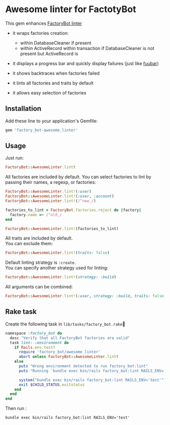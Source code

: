 # Awesome linter for FactotyBot

This gem enhances [FactoryBot linter](https://github.com/thoughtbot/factory_bot/blob/master/GETTING_STARTED.md#linting-factories)

* it wraps factories creation:
  * within DatabaseCleaner if present
  * within ActiveRecord within transaction if DatabaseCleaner is not present but ActiveRecord is

* it displays a progress bar and quickly display failures (just like [fuubar](https://github.com/thekompanee/fuubar))
* it shows backtraces when factories failed
* it lints all factories and traits by default
* it allows easy selection of factories

## Installation

Add these line to your application's Gemfile:

```ruby
gem 'factory_bot-awesome_linter'
```

## Usage

Just run:

```ruby
FactoryBot::AwesomeLinter.lint!
```

All factories are included by default.
You can select factories to lint by passing their names, a regexp, or factories:

```ruby
FactoryBot::AwesomeLinter.lint!(:user)
FactoryBot::AwesomeLinter.lint!(:user, :account)
FactoryBot::AwesomeLinter.lint!(/^new_/)

factories_to_lint = FactoryBot.factories.reject do |factory|
  factory.name =~ /^old_/
end

FactoryBot::AwesomeLinter.lint!(factories_to_lint)
```

All traits are included by default.  
You can exclude them:

```ruby
FactoryBot::AwesomeLinter.lint!(traits: false)
```

Default linting strategy is `:create`.  
You can specify another strategy used for linting:

```ruby
FactoryBot::AwesomeLinter.lint!(strategy: :build)
```

All arguments can be combined:

```ruby
FactoryBot::AwesomeLinter.lint!(:user, strategy: :build, traits: false)
```

## Rake task

Create the following task in `lib/tasks/factory_bot.rake`

```ruby
namespace :factory_bot do
  desc "Verify that all FactoryBot factories are valid"
  task lint: :environment do
    if Rails.env.test?
      require 'factory_bot/awesome_linter'
      abort unless FactoryBot::AwesomeLinter.lint!
    else
      puts "Wrong environment detected to run factory_bot:lint"
      puts "Running `bundle exec bin/rails factory_bot:lint RAILS_ENV='test'` instead"

      system("bundle exec bin/rails factory_bot:lint RAILS_ENV='test'")
      exit $CHILD_STATUS.exitstatus
    end
  end
end
```

Then run :

```
bundle exec bin/rails factory_bot:lint RAILS_ENV='test'
```
